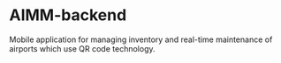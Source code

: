 # AIMM-backend
Mobile application for managing inventory and real-time maintenance of  airports which use QR code technology.
